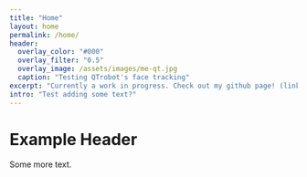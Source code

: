 ```yaml
---
title: "Home"
layout: home
permalink: /home/
header:
  overlay_color: "#000"
  overlay_filter: "0.5"
  overlay_image: /assets/images/me-qt.jpg
  caption: "Testing QTrobot's face tracking"
excerpt: "Currently a work in progress. Check out my github page! (link below)"
intro: "Test adding some text?"
---
```


# Example Header

Some more text.
